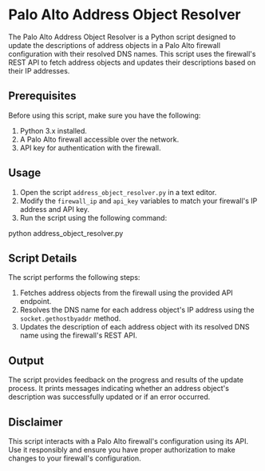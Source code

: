 # Palo Alto Address Object Resolver

The Palo Alto Address Object Resolver is a Python script designed to update the descriptions of address objects in a Palo Alto firewall configuration with their resolved DNS names. This script uses the firewall's REST API to fetch address objects and updates their descriptions based on their IP addresses.

## Prerequisites

Before using this script, make sure you have the following:

1. Python 3.x installed.
2. A Palo Alto firewall accessible over the network.
3. API key for authentication with the firewall.

## Usage

1. Open the script `address_object_resolver.py` in a text editor.
2. Modify the `firewall_ip` and `api_key` variables to match your firewall's IP address and API key.
3. Run the script using the following command:

python address_object_resolver.py


## Script Details

The script performs the following steps:

1. Fetches address objects from the firewall using the provided API endpoint.
2. Resolves the DNS name for each address object's IP address using the `socket.gethostbyaddr` method.
3. Updates the description of each address object with its resolved DNS name using the firewall's REST API.

## Output

The script provides feedback on the progress and results of the update process. It prints messages indicating whether an address object's description was successfully updated or if an error occurred.

## Disclaimer

This script interacts with a Palo Alto firewall's configuration using its API. Use it responsibly and ensure you have proper authorization to make changes to your firewall's configuration.
